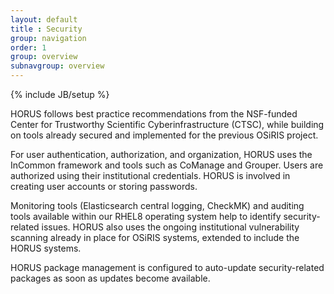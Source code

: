 ```yaml
---
layout: default
title : Security
group: navigation
order: 1
group: overview
subnavgroup: overview
---
```

{% include JB/setup %}

HORUS follows best practice recommendations from the NSF-funded Center for Trustworthy Scientific Cyberinfrastructure (CTSC), while building on tools already secured and implemented for the previous OSiRIS project.

For user authentication, authorization, and organization, HORUS uses the InCommon framework and tools such as CoManage and Grouper. Users are authorized using their institutional credentials. HORUS is involved in creating user accounts or storing passwords.

Monitoring tools (Elasticsearch central logging, CheckMK) and auditing tools available within our RHEL8 operating system help to identify security-related issues. HORUS also uses the ongoing institutional vulnerability scanning already in place for OSiRIS systems, extended to include the HORUS systems.

HORUS package management is configured to auto-update security-related packages as soon as updates become available.

